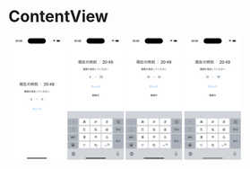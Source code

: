 # ContentView
<p>
<img src="https://github.com/rin0700/TimeRange/blob/master/TimeRange/Preview%20Content/Preview%20Assets.xcassets/SampleImg1.imageset/SampleImg1.png" width="20%">
<img src="https://github.com/rin0700/TimeRange/blob/master/TimeRange/Preview%20Content/Preview%20Assets.xcassets/SampleImg2.imageset/SampleImg2.png" width="20%">
<img src="https://github.com/rin0700/TimeRange/blob/master/TimeRange/Preview%20Content/Preview%20Assets.xcassets/SampleImg3.imageset/SampleImg3.png" width="20%">
<img src="https://github.com/rin0700/TimeRange/blob/master/TimeRange/Preview%20Content/Preview%20Assets.xcassets/SampleImg4.imageset/SampleImg4.png" width="20%">
</p>
